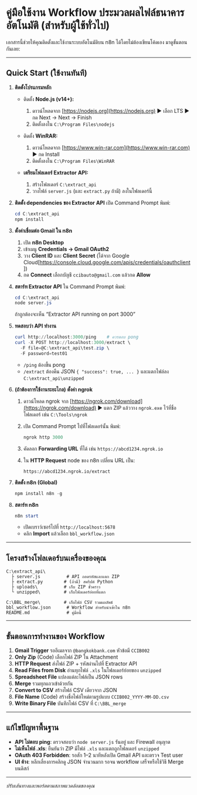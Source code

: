 # คู่มือใช้งาน Workflow ประมวลผลไฟล์ธนาคารอัตโนมัติ (สำหรับผู้ใช้ทั่วไป)

เอกสารนี้ช่วยให้คุณติดตั้งและใช้งานระบบอัตโนมัติบน n8n ได้โดยไม่ต้องเขียนโค้ดเอง มาดูขั้นตอนกันเลย:

---

## Quick Start (ใช้งานทันที)

1. **ติดตั้งโปรแกรมหลัก**

   * ติดตั้ง **Node.js (v14+):**

     1. ดาวน์โหลดจาก [https://nodejs.org](https://nodejs.org) ▶️ เลือก LTS ▶️ กด Next → Next → Finish
     2. ติดตั้งลงใน `C:\Program Files\nodejs`
   * ติดตั้ง **WinRAR:**

     1. ดาวน์โหลดจาก [https://www.win-rar.com](https://www.win-rar.com) ▶️ กด Install
     2. ติดตั้งลงใน `C:\Program Files\WinRAR`
   * **เตรียมโฟลเดอร์ Extractor API:**

     1. สร้างโฟลเดอร์ `C:\extract_api`
     2. วางไฟล์ `server.js` (และ `extract.py` ถ้ามี) ลงในโฟลเดอร์นี้

2. **ติดตั้ง dependencies ของ Extractor API**
   เปิด Command Prompt พิมพ์:

   ```powershell
   cd C:\extract_api
   npm install
   ```

3. **ตั้งค่าเชื่อมต่อ Gmail ใน n8n**

   1. เปิด **n8n Desktop**
   2. เข้าเมนู **Credentials → Gmail OAuth2**
   3. วาง **Client ID** และ **Client Secret** (ได้จาก Google Cloud[https://console.cloud.google.com/apis/credentials/oauthclient])
   4. กด **Connect** เลือกบัญชี `ccibauto@gmail.com` แล้วกด **Allow**

4. **สตาร์ท Extractor API**
   ใน Command Prompt พิมพ์:

   ```powershell
   cd C:\extract_api
   node server.js
   ```

   ถ้าถูกต้องจะเห็น “Extractor API running on port 3000”

5. **ทดสอบว่า API ทำงาน**

   ```powershell
   curl http://localhost:3000/ping    # ควรตอบ pong
   curl -X POST http://localhost:3000/extract \
     -F file=@C:\extract_api\test.zip \
     -F password=test01
   ```

   * `/ping` ต้องขึ้น pong
   * `/extract` ต้องคืน JSON `{ "success": true, ... }` และแตกไฟล์ลง `C:\extract_api\unzipped`

6. **(ถ้าต้องการใช้งานระยะไกล) ตั้งค่า ngrok**

   1. ดาวน์โหลด ngrok จาก [https://ngrok.com/download](https://ngrok.com/download) ▶️ แตก ZIP แล้ววาง `ngrok.exe` ไว้ที่ชื่อโฟลเดอร์ เช่น `C:\Tools\ngrok`
   2. เปิด Command Prompt ไปที่โฟลเดอร์นั้น พิมพ์:

      ```powershell
      ngrok http 3000
      ```
   3. คัดลอก **Forwarding URL** ที่ได้ เช่น `https://abcd1234.ngrok.io`
   4. ใน **HTTP Request** node ของ n8n เปลี่ยน URL เป็น:

      ```text
      https://abcd1234.ngrok.io/extract
      ```

7. **ติดตั้ง n8n (Global)**

   ```powershell
   npm install n8n -g
   ```

8. **สตาร์ท n8n**

   ```powershell
   n8n start
   ```

   * เปิดเบราว์เซอร์ไปที่ `http://localhost:5678`
   * คลิก **Import** แล้วเลือก `bbl_workflow.json`

---

## โครงสร้างโฟลเดอร์บนเครื่องของคุณ

```
C:\extract_api\
  ├ server.js          # API ถอดรหัสและแตก ZIP
  ├ extract.py        # (ถ้ามี) สคริปต์ Python
  ├ uploads\          # เก็บ ZIP ชั่วคราว
  └ unzipped\         # เก็บโฟลเดอร์ย่อยที่แตก

C:\BBL_merge\         # เก็บไฟล์ CSV รวมผลลัพธ์
bbl_workflow.json      # Workflow สำหรับนำเข้าใน n8n
README.md              # คู่มือนี้
```

---

## ขั้นตอนการทำงานของ Workflow

1. **Gmail Trigger** รออีเมลจาก `@bangkokbank.com` หัวข้อมี `CCIB002`
2. **Only Zip** (Code) เลือกไฟล์ ZIP ใน Attachment
3. **HTTP Request** ส่งไฟล์ ZIP + รหัสผ่านไปที่ Extractor API
4. **Read Files from Disk** อ่านทุกไฟล์ `.xls` ในโฟลเดอร์ย่อยของ `unzipped`
5. **Spreadsheet File** แปลงแต่ละไฟล์เป็น JSON rows
6. **Merge** รวมทุกแถวเข้าด้วยกัน
7. **Convert to CSV** สร้างไฟล์ CSV เดียวจาก JSON
8. **File Name** (Code) สร้างชื่อไฟล์ใหม่ตามรูปแบบ `CCIB002_YYYY-MM-DD.csv`
9. **Write Binary File** บันทึกไฟล์ CSV ที่ `C:\BBL_merge`

---

## แก้ไขปัญหาพื้นฐาน

* **API ไม่ตอบ ping**: ตรวจสอบว่า `node server.js` รันอยู่ และ Firewall อนุญาต
* **ไม่เห็นไฟล์ .xls**: ยืนยันว่า ZIP มีไฟล์ `.xls` และแตกถูกโฟลเดอร์ `unzipped`
* **OAuth 403 Forbidden**: รอสัก 1–2 นาทีหลังเปิด Gmail API และตรวจ Test user
* **UI ค้าง**: หลีกเลี่ยงการคลิกดู JSON จำนวนมาก รอจน workflow เสร็จหรือใช้วิธี Merge บนดิสก์

---

*ปรับเส้นทางและพอร์ตตามสภาพแวดล้อมของคุณ*

